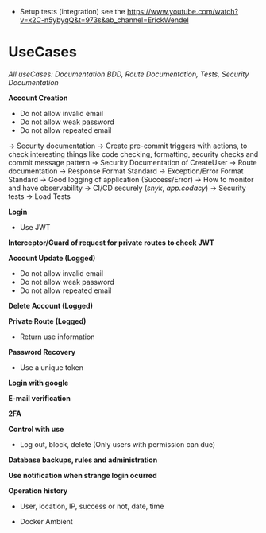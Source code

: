 - Setup tests (integration) see the https://www.youtube.com/watch?v=x2C-n5ybyqQ&t=973s&ab_channel=ErickWendel

# UseCases

_All useCases: Documentation BDD, Route Documentation, Tests, Security Documentation_

**Account Creation**

- Do not allow invalid email
- Do not allow weak password
- Do not allow repeated email

-> Security documentation
-> Create pre-commit triggers with actions, to check interesting things like code checking, formatting, security checks and commit message pattern
-> Security Documentation of CreateUser
-> Route documentation
-> Response Format Standard
-> Exception/Error Format Standard
-> Good logging of application (Success/Error)
-> How to monitor and have observability
-> CI/CD securely (_snyk_, _app.codacy_)
-> Security tests
-> Load Tests

**Login**

- Use JWT

**Interceptor/Guard of request for private routes to check JWT**

**Account Update (Logged)**

- Do not allow invalid email
- Do not allow weak password
- Do not allow repeated email

**Delete Account (Logged)**

**Private Route (Logged)**

- Return use information

**Password Recovery**

- Use a unique token

**Login with google**

**E-mail verification**

**2FA**

**Control with use**

- Log out, block, delete (Only users with permission can due)

**Database backups, rules and administration**

**Use notification when strange login ocurred**

**Operation history**

- User, location, IP, success or not, date, time

- Docker Ambient

